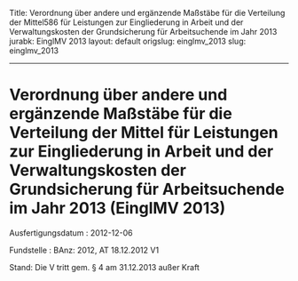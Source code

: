 Title: Verordnung über andere und ergänzende Maßstäbe für die Verteilung der Mittel586
  für Leistungen zur Eingliederung in Arbeit und der Verwaltungskosten der Grundsicherung
  für Arbeitsuchende im Jahr 2013
jurabk: EinglMV 2013
layout: default
origslug: einglmv_2013
slug: einglmv_2013

---

# Verordnung über andere und ergänzende Maßstäbe für die Verteilung der Mittel für Leistungen zur Eingliederung in Arbeit und der Verwaltungskosten der Grundsicherung für Arbeitsuchende im Jahr 2013 (EinglMV 2013)

Ausfertigungsdatum
:   2012-12-06

Fundstelle
:   BAnz: 2012, AT 18.12.2012 V1

Stand: Die V tritt gem. § 4 am 31.12.2013 außer Kraft
